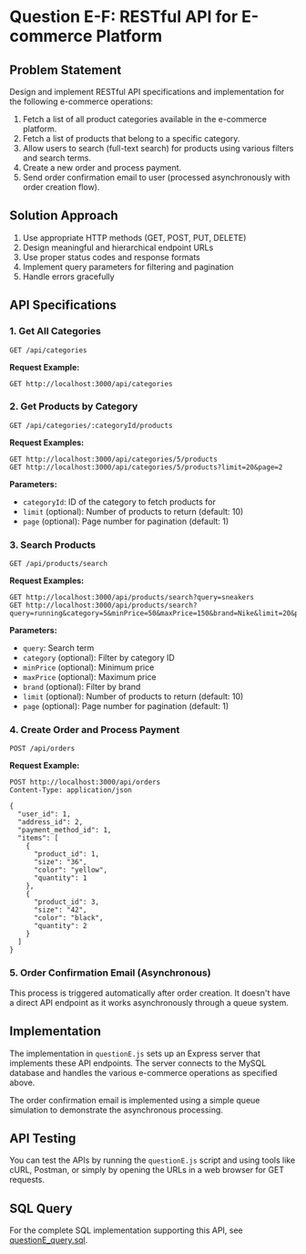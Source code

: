 # Question E-F: RESTful API for E-commerce Platform

## Problem Statement

Design and implement RESTful API specifications and implementation for the following e-commerce operations:

1. Fetch a list of all product categories available in the e-commerce platform.
2. Fetch a list of products that belong to a specific category.
3. Allow users to search (full-text search) for products using various filters and search terms.
4. Create a new order and process payment.
5. Send order confirmation email to user (processed asynchronously with order creation flow).

## Solution Approach

1. Use appropriate HTTP methods (GET, POST, PUT, DELETE)
2. Design meaningful and hierarchical endpoint URLs
3. Use proper status codes and response formats
4. Implement query parameters for filtering and pagination
5. Handle errors gracefully

## API Specifications

### 1. Get All Categories

```
GET /api/categories
```

**Request Example:**
```
GET http://localhost:3000/api/categories
```

### 2. Get Products by Category

```
GET /api/categories/:categoryId/products
```

**Request Examples:**
```
GET http://localhost:3000/api/categories/5/products
GET http://localhost:3000/api/categories/5/products?limit=20&page=2
```

**Parameters:**
- `categoryId`: ID of the category to fetch products for
- `limit` (optional): Number of products to return (default: 10)
- `page` (optional): Page number for pagination (default: 1)


### 3. Search Products

```
GET /api/products/search
```

**Request Examples:**
```
GET http://localhost:3000/api/products/search?query=sneakers
GET http://localhost:3000/api/products/search?query=running&category=5&minPrice=50&maxPrice=150&brand=Nike&limit=20&page=1
```

**Parameters:**
- `query`: Search term
- `category` (optional): Filter by category ID
- `minPrice` (optional): Minimum price
- `maxPrice` (optional): Maximum price
- `brand` (optional): Filter by brand
- `limit` (optional): Number of products to return (default: 10)
- `page` (optional): Page number for pagination (default: 1)


### 4. Create Order and Process Payment

```
POST /api/orders
```

**Request Example:**
```
POST http://localhost:3000/api/orders
Content-Type: application/json

{
  "user_id": 1,
  "address_id": 2,
  "payment_method_id": 1,
  "items": [
    {
      "product_id": 1,
      "size": "36",
      "color": "yellow",
      "quantity": 1
    },
    {
      "product_id": 3,
      "size": "42",
      "color": "black",
      "quantity": 2
    }
  ]
}
```

### 5. Order Confirmation Email (Asynchronous)

This process is triggered automatically after order creation. It doesn't have a direct API endpoint as it works asynchronously through a queue system.

## Implementation

The implementation in `questionE.js` sets up an Express server that implements these API endpoints. The server connects to the MySQL database and handles the various e-commerce operations as specified above.

The order confirmation email is implemented using a simple queue simulation to demonstrate the asynchronous processing.

## API Testing

You can test the APIs by running the `questionE.js` script and using tools like cURL, Postman, or simply by opening the URLs in a web browser for GET requests.

## SQL Query

For the complete SQL implementation supporting this API, see [questionE_query.sql](../sql/questionE_query.sql).
